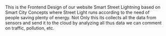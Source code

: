 This is the Frontend Design of our website Smart Street Lightning based on Smart City Concepts where Street Light runs according to the need of people saving plenty of energy. Not Only this its collects all the data from sensors and send it to the cloud by analyzing all thus data we can comment on traffic, pollution, etc.    
